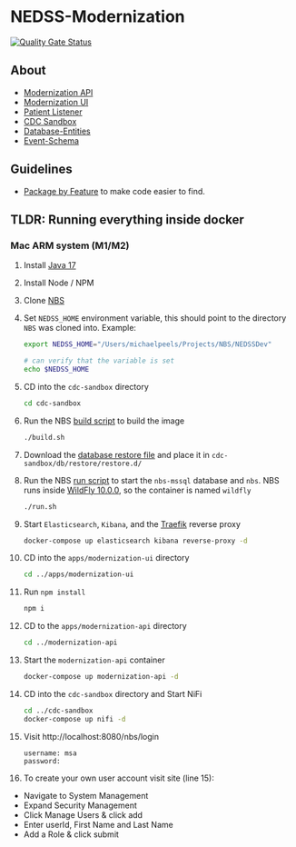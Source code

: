 # NEDSS-Modernization

[![Quality Gate Status](https://sonarcloud.io/api/project_badges/measure?project=CDCgov_NEDSS-Modernization&metric=alert_status)](https://sonarcloud.io/summary/new_code?id=CDCgov_NEDSS-Modernization)

## About

- [Modernization API](apps/modernization-api/README.md)
- [Modernization UI](apps/modernization-ui/README.md)
- [Patient Listener](apps/patient-listener/README.md)
- [CDC Sandbox](cdc-sandbox/README.md)
- [Database-Entities](libs/database-entities/README.md)
- [Event-Schema](libs/event-schema/README.md)

## Guidelines

   - [Package by Feature](docs/Package-By-Feature.md) to make code easier to find.

## TLDR: Running everything inside docker

### Mac ARM system (M1/M2)

1. Install [Java 17](docs/InstallJava.md)
1. Install Node / NPM
1. Clone [NBS](https://github.com/cdcent/NEDSSDev)
1. Set `NEDSS_HOME` environment variable, this should point to the directory `NBS` was cloned into. Example:
   ```sh
   export NEDSS_HOME="/Users/michaelpeels/Projects/NBS/NEDSSDev"

   # can verify that the variable is set
   echo $NEDSS_HOME

   ```
1. CD into the `cdc-sandbox` directory
   ```sh
   cd cdc-sandbox
   ```
1. Run the NBS [build script](cdc-sandbox/build.sh) to build the image
   ```sh
   ./build.sh
   ```
1. Download the [database restore file](https://enquizit.sharepoint.com/:u:/s/CDCNBSProject/EQtb-5WSO9xGrocNofv_eMgBH1WX30TNV0wTlZ84E5coYg?e=uNtem1) and place it in `cdc-sandbox/db/restore/restore.d/`
1. Run the NBS [run script](cdc-sandbox/run.sh) to start the `nbs-mssql` database and `nbs`. NBS runs inside [WildFly 10.0.0](https://www.wildfly.org/news/2016/01/30/WildFly10-Released/), so the container is named `wildfly`
   ```sh
   ./run.sh
   ```
1. Start `Elasticsearch`, `Kibana`, and the [Traefik](https://traefik.io/) reverse proxy
   ```sh
   docker-compose up elasticsearch kibana reverse-proxy -d
   ```
1. CD into the `apps/modernization-ui` directory
   ```sh
   cd ../apps/modernization-ui
   ```
1. Run `npm install`
   ```sh
   npm i
   ```
1. CD to the `apps/modernization-api` directory
   ```sh
   cd ../modernization-api
   ```
1. Start the `modernization-api` container
   ```sh
   docker-compose up modernization-api -d
   ```
1. CD into the `cdc-sandbox` directory and Start NiFi
   ```sh
   cd ../cdc-sandbox
   docker-compose up nifi -d
   ```
1. Visit http://localhost:8080/nbs/login

   ```
   username: msa
   password:
   ```

1. To create your own user account visit site (line 15):
+ Navigate to System Management
+ Expand Security Management
+ Click Manage Users & click add
+ Enter userId, First Name and Last Name
+ Add a Role & click submit
